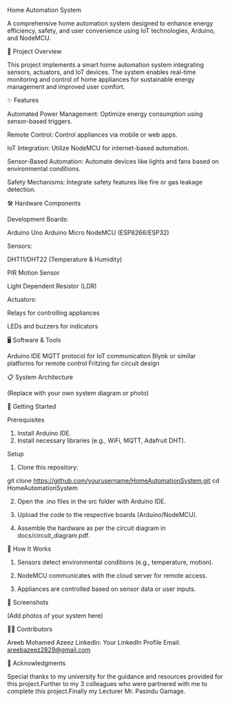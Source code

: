 Home Automation System

A comprehensive home automation system designed to enhance energy efficiency, safety, and user convenience using IoT technologies, Arduino, and NodeMCU.


📜 Project Overview

This project implements a smart home automation system integrating sensors, actuators, and IoT devices. The system enables real-time monitoring and control of home appliances for sustainable energy management and improved user comfort.


✨ Features

Automated Power Management: Optimize energy consumption using sensor-based triggers.

Remote Control: Control appliances via mobile or web apps.

IoT Integration: Utilize NodeMCU for internet-based automation.

Sensor-Based Automation: Automate devices like lights and fans based on environmental conditions.

Safety Mechanisms: Integrate safety features like fire or gas leakage detection.


🛠️ Hardware Components

Development Boards:

Arduino Uno
Arduino Micro
NodeMCU (ESP8266/ESP32)


Sensors:

DHT11/DHT22 (Temperature & Humidity)

PIR Motion Sensor

Light Dependent Resistor (LDR)

Actuators:

Relays for controlling appliances

LEDs and buzzers for indicators


🖥️ Software & Tools

Arduino IDE
MQTT protocol for IoT communication
Blynk or similar platforms for remote control
Fritzing for circuit design


📋 System Architecture


(Replace with your own system diagram or photo)


🚀 Getting Started

Prerequisites

1. Install Arduino IDE.
2. Install necessary libraries (e.g., WiFi, MQTT, Adafruit DHT).


Setup

1. Clone this repository:

git clone https://github.com/yourusername/HomeAutomationSystem.git
cd HomeAutomationSystem


2. Open the .ino files in the src folder with Arduino IDE.


3. Upload the code to the respective boards (Arduino/NodeMCU).


4. Assemble the hardware as per the circuit diagram in docs/circuit_diagram.pdf.


🧪 How It Works

1. Sensors detect environmental conditions (e.g., temperature, motion).

2. NodeMCU communicates with the cloud server for remote access.

3. Appliances are controlled based on sensor data or user inputs.


📸 Screenshots


(Add photos of your system here)


🧑‍💻 Contributors

Areeb Mohamed Azeez
LinkedIn: Your LinkedIn Profile
Email: areebazeez2829@gmail.com


🤝 Acknowledgments

Special thanks to my university for the guidance and resources provided for this project.Further to my 3 colleagues who were partnered with me to complete this project.Finally my Lecturer Mr. Pasindu Gamage.
